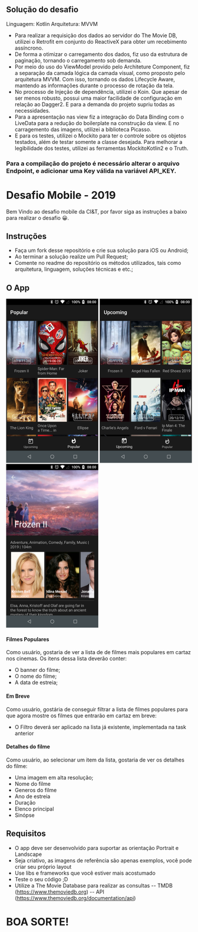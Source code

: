 ## Solução do desafio

Linguagem: Kotlin
Arquitetura: MVVM

 - Para realizar a requisição dos dados ao servidor do The Movie DB, utilizei o Retrofit em conjunto do ReactiveX para obter um recebimento assíncrono.
 - De forma a otimizar o carregamento dos dados, fiz uso da estrutura de paginação, tornando o carregamento sob demanda.
 - Por meio do uso do ViewModel provido pelo Architeture Component, fiz a separação da camada lógica da camada visual, como proposto pelo arquitetura MVVM. Com isso, tornando os dados Lifecycle Aware, mantendo as informações durante o processo de rotação da tela.
 - No processo de Injeção de dependência, utilizei o Koin. Que apesar de ser menos robusto, possui uma maior facilidade de configuração em relação ao Dagger2. E para a demanda do projeto supriu todas as necessidades.
 - Para a apresentação nas view fiz a integração do Data Binding com o LiveData para a redução do boilerplate na construção da view. E no carragemento das imagens, utilizei a biblioteca Picasso.
 - E para os testes, utilizei o Mockito para ter o controle sobre os objetos testados, além de testar somente a classe desejada. Para melhorar a legibilidade dos testes, utilizei as ferramentas MockitoKotlin2 e o Truth.

### Para a compilação do projeto é necessário alterar o arquivo Endpoint, e adicionar uma Key válida na variável API_KEY.




# Desafio Mobile - 2019

Bem Vindo ao desafio mobile da CI&T, por favor siga as instruções a baixo para realizar o desafio 😀.

## Instruções

- Faça um fork desse repositório e crie sua solução para iOS ou Android;
- Ao terminar a solução realize um Pull Request;
- Comente no readme do repositório os métodos utilizados, tais como arquitetura, linguagem, soluções técnicas e etc.;

## O App

<img src="screenshots/ss01.png?raw=true" width="250"> <img src="screenshots/ss02.png?raw=true" width="250"> <img src="screenshots/ss03.png?raw=true" width="250">

#### Filmes Populares

Como usuário, gostaria de ver a lista de de filmes mais populares em cartaz nos cinemas. Os itens dessa lista deverão conter:
 - O banner do filme;
 - O nome do filme;
 - A data de estreia;

#### Em Breve

Como usuário, gostária de conseguir filtrar a lista de filmes populares para que agora mostre os filmes que entrarão em cartaz em breve:
 - O Filtro deverá ser aplicado na lista já existente, implementada na task anterior

#### Detalhes do filme

Como usuário, ao selecionar um item da lista, gostaria de ver os detalhes do filme:
 - Uma imagem em alta resolução;
 - Nome do filme
 - Generos do filme
 - Ano de estreia
 - Duração
 - Elenco principal 
 - Sinópse
 
## Requisitos
 - O app deve ser desenvolvido para suportar as orientação Portrait e Landscape
 - Seja criativo, as imagens de referência são apenas exemplos, você pode criar seu próprio layout
 - Use libs e frameworks que você estiver mais acostumado
 - Teste o seu código ;D
 - Utilize a The Movie Database para realizar as consultas 
 -- TMDB (https://www.themoviedb.org)
 -- API (https://www.themoviedb.org/documentation/api)
 
# BOA SORTE!
 
 
